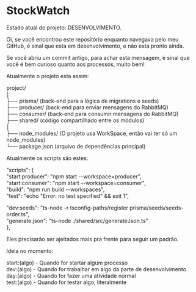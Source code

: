# StockWatch

Estado atual do projeto: DESENVOLVIMENTO.

Oi, se você encontrou este repositório enquanto navegava pelo meu GitHub, é sinal que esta em desenvolvimento, e não esta pronto ainda.

Se você abriu um commit antigo, para achar esta mensagem, é sinal que você é bem curioso quanto aos processos, muito bem!

Atualmente o projeto esta assim:

project/  
│  
├── prisma/     (back-end para a lógica de migrations e seeds)  
├── producer/   (back-end para enviar mensagens do RabbitMQ)  
├── consumer/   (back-end para consumir mensagens do RabbitMQ)  
├── shared/     (código compartilhado entre os módulos)  
│  
├── node_modules/ (O projeto usa WorkSpace, então vai ter só um node_modules)  
└── package.json (arquivo de dependências principal)  

Atualmente os scripts são estes:



"scripts": {  
  "start:producer": "npm start --workspace=producer",  
  "start:consumer": "npm start --workspace=consumer",  
  "build": "npm run build --workspaces",  
  "test": "echo \"Error: no test specified\" && exit 1",  

  "dev:seeds": "ts-node -r tsconfig-paths/register prisma/seeds/seeds-order.ts",  
  "generate:json": "ts-node ./shared/src/generateJson.ts"  
},


Eles precisarão ser ajeitados mais pra frente para seguir um padrão.

Ideia no momento:


start:(algo) - Quando for startar algum processo  
dev:(algo) - Quando for trabalhar em algo da parte de desenvolvimento  
day:(algo) - Quando for fazer uma atividade normal  
test:(algo) - Quando for testar algo, literalmente  